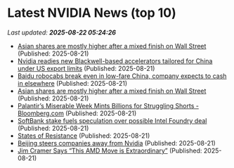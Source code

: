 # Latest NVIDIA News (top 10)
_Last updated: **2025-08-22 05:24:26**_

- [Asian shares are mostly higher after a mixed finish on Wall Street](https://www.daytondailynews.com/news/nation-world/asian-shares-are-mostly-higher-after-a-mixed-finish-on-wall-street/ZO2WS6DFWVKYPLFTCALSFIVJ7M/) (Published: 2025-08-21)
- [Nvidia readies new Blackwell-based accelerators tailored for China under US export limits](https://www.notebookcheck.net/Nvidia-readies-new-Blackwell-based-accelerators-tailored-for-China-under-US-export-limits.1091993.0.html) (Published: 2025-08-21)
- [Baidu robocabs break even in low-fare China, company expects to cash in elsewhere](https://www.theregister.com/2025/08/21/baidu_q2_2025/) (Published: 2025-08-21)
- [Asian shares are mostly higher after a mixed finish on Wall Street](https://finance.yahoo.com/news/asian-shares-mostly-higher-mixed-045707518.html) (Published: 2025-08-21)
- [Palantir’s Miserable Week Mints Billions for Struggling Shorts - Bloomberg.com](https://slashdot.org/firehose.pl?op=view&amp;id=178801240) (Published: 2025-08-21)
- [SoftBank stake fuels speculation over possible Intel Foundry deal](https://www.notebookcheck.net/SoftBank-stake-fuels-speculation-over-possible-Intel-Foundry-deal.1091992.0.html) (Published: 2025-08-21)
- [States of Resistance](https://crookedtimber.org/2025/08/21/states-of-resistance/) (Published: 2025-08-21)
- [Beijing steers companies away from Nvidia](https://biztoc.com/x/977e4fc875031e42) (Published: 2025-08-21)
- [Jim Cramer Says “This AMD Move is Extraordinary”](https://finance.yahoo.com/news/jim-cramer-says-amd-move-033706943.html) (Published: 2025-08-21)
